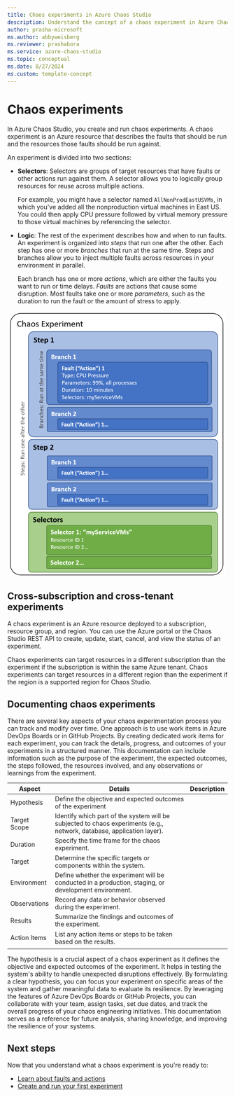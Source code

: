 ```yaml
---
title: Chaos experiments in Azure Chaos Studio
description: Understand the concept of a chaos experiment in Azure Chaos Studio. What are the parts of a chaos experiment? How can you create a chaos experiment?
author: prasha-microsoft
ms.author: abbyweisberg
ms.reviewer: prashabora
ms.service: azure-chaos-studio
ms.topic: conceptual
ms.date: 8/27/2024
ms.custom: template-concept
---
```


# Chaos experiments

In Azure Chaos Studio, you create and run chaos experiments. A chaos experiment is an Azure resource that describes the faults that should be run and the resources those faults should be run against.

An experiment is divided into two sections:

- **Selectors**: Selectors are groups of target resources that have faults or other actions run against them. A selector allows you to logically group resources for reuse across multiple actions.

   For example, you might have a selector named `AllNonProdEastUSVMs`, in which you've added all the nonproduction virtual machines in East US. You could then apply CPU pressure followed by virtual memory pressure to those virtual machines by referencing the selector.
- **Logic**: The rest of the experiment describes how and when to run faults. An experiment is organized into *steps* that run one after the other. Each step has one or more *branches* that run at the same time. Steps and branches allow you to inject multiple faults across resources in your environment in parallel.

   Each branch has one or more *actions*, which are either the faults you want to run or time delays. *Faults* are actions that cause some disruption. Most faults take one or more *parameters*, such as the duration to run the fault or the amount of stress to apply.

![Diagram that shows the layout of a chaos experiment.](images/chaos-experiment.png)

## Cross-subscription and cross-tenant experiments

A chaos experiment is an Azure resource deployed to a subscription, resource group, and region. You can use the Azure portal or the Chaos Studio REST API to create, update, start, cancel, and view the status of an experiment.

Chaos experiments can target resources in a different subscription than the experiment if the subscription is within the same Azure tenant. Chaos experiments can target resources in a different region than the experiment if the region is a supported region for Chaos Studio.

## Documenting chaos experiments

There are several key aspects of your chaos experimentation process you can track and modify over time. One approach is to use work items in Azure DevOps Boards or in GitHub Projects. By creating dedicated work items for each experiment, you can track the details, progress, and outcomes of your experiments in a structured manner. This documentation can include information such as the purpose of the experiment, the expected outcomes, the steps followed, the resources involved, and any observations or learnings from the experiment.

| Aspect         | Details                                                                                | Description     |
|----------------|-------------------------------------------------------------------------------------------|-----------------|
| Hypothesis     | Define the objective and expected outcomes of the experiment                              |                 |
| Target Scope   | Identify which part of the system will be subjected to chaos experiments (e.g., network, database, application layer). |                 |
| Duration       | Specify the time frame for the chaos experiment.                                          |                 |
| Target         | Determine the specific targets or components within the system.                           |                 |
| Environment    | Define whether the experiment will be conducted in a production, staging, or development environment. |                 |
| Observations   | Record any data or behavior observed during the experiment.                               |                 |
| Results        | Summarize the findings and outcomes of the experiment.                                    |                 |
| Action Items   | List any action items or steps to be taken based on the results.                          |                 |
|                |                                                                                           |                 |

The hypothesis is a crucial aspect of a chaos experiment as it defines the objective and expected outcomes of the experiment. It helps in testing the system's ability to handle unexpected disruptions effectively. By formulating a clear hypothesis, you can focus your experiment on specific areas of the system and gather meaningful data to evaluate its resilience. 
By leveraging the features of Azure DevOps Boards or GitHub Projects, you can collaborate with your team, assign tasks, set due dates, and track the overall progress of your chaos engineering initiatives. This documentation serves as a reference for future analysis, sharing knowledge, and improving the resilience of your systems.

## Next steps
Now that you understand what a chaos experiment is you're ready to:

- [Learn about faults and actions](chaos-studio-faults-actions.md)
- [Create and run your first experiment](chaos-studio-tutorial-service-direct-portal.md)
